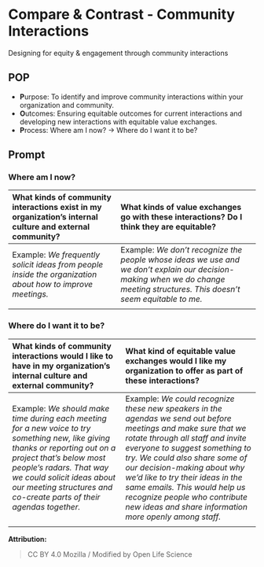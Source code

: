 # Compare & Contrast - Community Interactions

Designing for equity & engagement through community interactions

## POP

- **P**urpose: To identify and improve community interactions within your organization and community.
- **O**utcomes: Ensuring equitable outcomes for current interactions and developing new interactions with equitable value exchanges.
- **P**rocess: Where am I now? → Where do I want it to be?

## Prompt

### Where am I now?

| What kinds of community interactions exist in my organization’s internal culture and external community? | What kinds of value exchanges go with these interactions? Do I think they are equitable? |
| :--- | :--- |
| Example: _We frequently solicit ideas from people inside the organization about how to improve meetings._ | Example: _We don’t recognize the people whose ideas we use and we don’t explain our decision-making when we do change meeting structures. This doesn’t seem equitable to me._ |
| | |

### Where do I want it to be?

| What kinds of community interactions would I like to have in my organization’s internal culture and external community? | What kind of equitable value exchanges would I like my organization to offer as part of these interactions? |
| :--- | :--- |
| Example: _We should make time during each meeting for a new voice to try something new, like giving thanks or reporting out on a project that’s below most people’s radars. That way we could solicit ideas about our meeting structures and co-create parts of their agendas together._ | Example: _We could recognize these new speakers in the agendas we send out before meetings and make sure that we rotate through all staff and invite everyone to suggest something to try. We could also share some of our decision-making about why we’d like to try their ideas in the same emails. This would help us recognize people who contribute new ideas and share information more openly among staff._ |
| | |

**Attribution:**

> CC BY 4.0 Mozilla / Modified by Open Life Science
